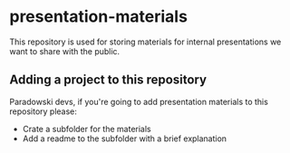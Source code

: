 # presentation-materials
This repository is used for storing materials for internal presentations we want to share with the public.

## Adding a project to this repository

Paradowski devs, if you're going to add presentation materials to this repository please:

- Crate a subfolder for the materials
- Add a readme to the subfolder with a brief explanation

